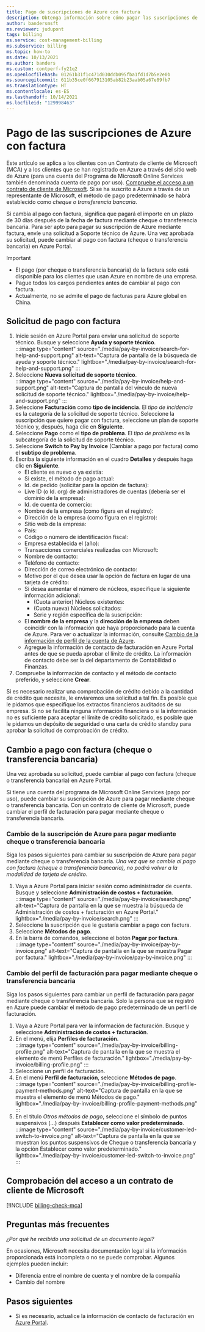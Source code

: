 ```yaml
---
title: Pago de suscripciones de Azure con factura
description: Obtenga información sobre cómo pagar las suscripciones de Azure mediante factura. Para más información, consulte las preguntas frecuentes.
author: bandersmsft
ms.reviewer: judupont
tags: billing
ms.service: cost-management-billing
ms.subservice: billing
ms.topic: how-to
ms.date: 10/13/2021
ms.author: banders
ms.custom: contperf-fy21q2
ms.openlocfilehash: 01261b31f1c471d030ddb095fba1fd1d7b5e2e0b
ms.sourcegitcommit: 611b35ce0f667913105ab82b23aab05a67e89fb7
ms.translationtype: HT
ms.contentlocale: es-ES
ms.lasthandoff: 10/14/2021
ms.locfileid: "129998463"
---
```

# <a name="pay-for-your-azure-subscription-by-invoice"></a>Pago de las suscripciones de Azure con factura

Este artículo se aplica a los clientes con un Contrato de cliente de Microsoft (MCA) y a los clientes que se han registrado en Azure a través del sitio web de Azure (para una cuenta del Programa de Microsoft Online Services también denominada cuenta de pago por uso). [Compruebe el acceso a un contrato de cliente de Microsoft](#check-access-to-a-microsoft-customer-agreement). Si se ha suscrito a Azure a través de un representante de Microsoft, el método de pago predeterminado se habrá establecido como *cheque o transferencia bancaria*.

Si cambia al pago con factura, significa que pagará el importe en un plazo de 30 días después de la fecha de factura mediante cheque o transferencia bancaria. Para ser apto para pagar su suscripción de Azure mediante factura, envíe una solicitud a Soporte técnico de Azure. Una vez aprobada su solicitud, puede cambiar al pago con factura (cheque o transferencia bancaria) en Azure Portal.

> [!IMPORTANT]
> * El pago (por cheque o transferencia bancaria) de la factura solo está disponible para los clientes que usan Azure en nombre de una empresa.
> * Pague todos los cargos pendientes antes de cambiar al pago con factura.
> * Actualmente, no se admite el pago de facturas para Azure global en China.

## <a name="request-to-pay-by-invoice"></a>Solicitud de pago con factura

1. Inicie sesión en Azure Portal para enviar una solicitud de soporte técnico. Busque y seleccione **Ayuda y soporte técnico**.  
    :::image type="content" source="./media/pay-by-invoice/search-for-help-and-support.png" alt-text="Captura de pantalla de la búsqueda de ayuda y soporte técnico." lightbox="./media/pay-by-invoice/search-for-help-and-support.png" :::
1. Seleccione **Nueva solicitud de soporte técnico**.  
    :::image type="content" source="./media/pay-by-invoice/help-and-support.png" alt-text="Captura de pantalla del vínculo de nueva solicitud de soporte técnico." lightbox="./media/pay-by-invoice/help-and-support.png" :::
1. Seleccione **Facturación** como **tipo de incidencia**. El *tipo de incidencia* es la categoría de la solicitud de soporte técnico. Seleccione la suscripción que quiere pagar con factura, seleccione un plan de soporte técnico y, después, haga clic en **Siguiente**.
1. Seleccione **Pago** como el **tipo de problema**. El *tipo de problema* es la subcategoría de la solicitud de soporte técnico.
1. Seleccione **Switch to Pay by Invoice** (Cambiar a pago por factura) como el **subtipo de problema**.
1. Escriba la siguiente información en el cuadro **Detalles** y después haga clic en **Siguiente**.
    - El cliente es nuevo o ya existía:
    - Si existe, el método de pago actual:
    - Id. de pedido (solicitar para la opción de factura):
    - Live ID (o Id. org) de administradores de cuentas (debería ser el dominio de la empresa):
    - Id. de cuenta de comercio:
    - Nombre de la empresa (como figura en el registro):
    - Dirección de la empresa (como figura en el registro):
    - Sitio web de la empresa:
    - País:
    - Código o número de identificación fiscal:
    - Empresa establecida el (año):
    - Transacciones comerciales realizadas con Microsoft:
    - Nombre de contacto:
    - Teléfono de contacto:
    - Dirección de correo electrónico de contacto:
    - Motivo por el que desea usar la opción de factura en lugar de una tarjeta de crédito:
    - Si desea aumentar el número de núcleos, especifique la siguiente información adicional:
        - (Cuota anterior) Núcleos existentes:
        - (Cuota nueva) Núcleos solicitados:
        - Serie y región específica de la suscripción:
    - El **nombre de la empresa** y la **dirección de la empresa** deben coincidir con la información que haya proporcionado para la cuenta de Azure. Para ver o actualizar la información, consulte [Cambio de la información de perfil de la cuenta de Azure](change-azure-account-profile.md).
    - Agregue la información de contacto de facturación en Azure Portal antes de que se pueda aprobar el límite de crédito. La información de contacto debe ser la del departamento de Contabilidad o Finanzas.
1. Compruebe la información de contacto y el método de contacto preferido, y seleccione **Crear**.

Si es necesario realizar una comprobación de crédito debido a la cantidad de crédito que necesita, le enviaremos una solicitud a tal fin. Es posible que le pidamos que especifique los extractos financieros auditados de su empresa. Si no se facilita ninguna información financiera o si la información no es suficiente para aceptar el límite de crédito solicitado, es posible que le pidamos un depósito de seguridad o una carta de crédito standby para aprobar la solicitud de comprobación de crédito.

## <a name="switch-to-invoice-pay-checkwire-transfer"></a>Cambio a pago con factura (cheque o transferencia bancaria)

Una vez aprobada su solicitud, puede cambiar al pago con factura (cheque o transferencia bancaria) en Azure Portal.

Si tiene una cuenta del programa de Microsoft Online Services (pago por uso), puede cambiar su suscripción de Azure para pagar mediante cheque o transferencia bancaria. Con un contrato de cliente de Microsoft, puede cambiar el perfil de facturación para pagar mediante cheque o transferencia bancaria.

### <a name="switch-azure-subscription-to-checkwire-transfer"></a>Cambio de la suscripción de Azure para pagar mediante cheque o transferencia bancaria

Siga los pasos siguientes para cambiar su suscripción de Azure para pagar mediante cheque o transferencia bancaria. *Una vez que se cambie al pago con factura (cheque o transferencia bancaria), no podrá volver a la modalidad de tarjeta de crédito*.

1. Vaya a Azure Portal para iniciar sesión como administrador de cuenta. Busque y seleccione **Administración de costos + facturación**.  
    :::image type="content" source="./media/pay-by-invoice/search.png" alt-text="Captura de pantalla en la que se muestra la búsqueda de Administración de costos + facturación en Azure Portal." lightbox="./media/pay-by-invoice/search.png" :::
1. Seleccione la suscripción que le gustaría cambiar a pago con factura.
1. Seleccione **Métodos de pago**.
1. En la barra de comandos, seleccione el botón **Pagar por factura**.  
    :::image type="content" source="./media/pay-by-invoice/pay-by-invoice.png" alt-text="Captura de pantalla en la que se muestra Pagar por factura." lightbox="./media/pay-by-invoice/pay-by-invoice.png" :::

### <a name="switch-billing-profile-to-checkwire-transfer"></a>Cambio del perfil de facturación para pagar mediante cheque o transferencia bancaria

Siga los pasos siguientes para cambiar un perfil de facturación para pagar mediante cheque o transferencia bancaria. Solo la persona que se registró en Azure puede cambiar el método de pago predeterminado de un perfil de facturación.

1. Vaya a Azure Portal para ver la información de facturación. Busque y seleccione **Administración de costos + facturación**.
1. En el menú, elija **Perfiles de facturación**.  
    :::image type="content" source="./media/pay-by-invoice/billing-profile.png" alt-text="Captura de pantalla en la que se muestra el elemento de menú Perfiles de facturación." lightbox="./media/pay-by-invoice/billing-profile.png" :::
1. Seleccione un perfil de facturación.
1. En el menú **Perfil de facturación**, seleccione **Métodos de pago**.  
   :::image type="content" source="./media/pay-by-invoice/billing-profile-payment-methods.png" alt-text="Captura de pantalla en la que se muestra el elemento de menú Métodos de pago." lightbox="./media/pay-by-invoice/billing-profile-payment-methods.png" :::
1. En el título *Otros métodos de pago*, seleccione el símbolo de puntos suspensivos (...) después **Establecer como valor predeterminado**.  
    :::image type="content" source="./media/pay-by-invoice/customer-led-switch-to-invoice.png" alt-text="Captura de pantalla en la que se muestran los puntos suspensivos de Cheque o transferencia bancaria y la opción Establecer como valor predeterminado." lightbox="./media/pay-by-invoice/customer-led-switch-to-invoice.png" :::

## <a name="check-access-to-a-microsoft-customer-agreement"></a>Comprobación del acceso a un contrato de cliente de Microsoft
[!INCLUDE [billing-check-mca](../../../includes/billing-check-mca.md)]

## <a name="frequently-asked-questions"></a>Preguntas más frecuentes

*¿Por qué he recibido una solicitud de un documento legal?*

En ocasiones, Microsoft necesita documentación legal si la información proporcionada está incompleta o no se puede comprobar. Algunos ejemplos pueden incluir:

* Diferencia entre el nombre de cuenta y el nombre de la compañía
* Cambio del nombre

## <a name="next-steps"></a>Pasos siguientes

* Si es necesario, actualice la información de contacto de facturación en [Azure Portal](https://portal.azure.com).